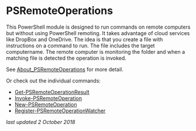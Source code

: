 # PSRemoteOperations

This PowerShell module is designed to run commands on remote computers but without using PowerShell remoting. It takes advantage of cloud services like DropBox and OneDrive. The idea is that you create a file with instructions on a command to run. The file includes the target computername. The remote computer is monitoring the folder and when a matching file is detected the operation is invoked.

See [About_PSRemoteOperations](docs/about_PSRemoteOperations.md) for more detail.

Or check out the individual commands:

+ [Get-PSRemoteOperationResult](docs/Get-PSRemoteOperationResult.md)
+ [Invoke-PSRemoteOperation](docs/Invoke-PSRemoteOperation.md)
+ [New-PSRemoteOperation](docs/New-PSRemoteOperation.md)
+ [Register-PSRemoteOperationWatcher](docs/Register-PSRemoteOperationWatcher.md)

 *last updated 2 October 2018*
